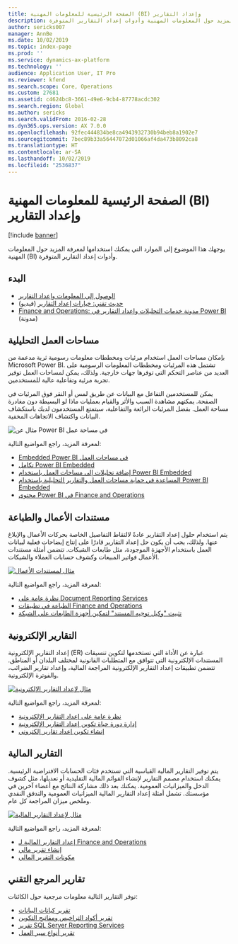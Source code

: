 ```yaml
---
title: الصفحة الرئيسية للمعلومات المهنية (BI) وإعداد التقارير
description: يوجهك هذا الموضوع إلى الموارد التي يمكنك استخدامها لمعرفة المزيد حول المعلومات المهنية وأدوات إعداد التقارير المتوفرة.
author: sericks007
manager: AnnBe
ms.date: 10/02/2019
ms.topic: index-page
ms.prod: ''
ms.service: dynamics-ax-platform
ms.technology: ''
audience: Application User, IT Pro
ms.reviewer: kfend
ms.search.scope: Core, Operations
ms.custom: 27681
ms.assetid: c4624bc8-3661-49e6-9cb4-87778acdc302
ms.search.region: Global
ms.author: sericks
ms.search.validFrom: 2016-02-28
ms.dyn365.ops.version: AX 7.0.0
ms.openlocfilehash: 92fec444834be8ca4943932730b94beb8a1902e7
ms.sourcegitcommit: 7bec89b33a56447072d01066af4da473b8092ca8
ms.translationtype: HT
ms.contentlocale: ar-SA
ms.lasthandoff: 10/02/2019
ms.locfileid: "2536837"
---
```

# <a name="business-intelligence-bi-and-reporting-home-page"></a>الصفحة الرئيسية للمعلومات المهنية (BI) وإعداد التقارير

[!include [banner](../includes/banner.md)]

يوجهك هذا الموضوع إلى الموارد التي يمكنك استخدامها لمعرفة المزيد حول المعلومات المهنية (BI) وأدوات إعداد التقارير المتوفرة.

## <a name="get-started"></a>البدء
- [الوصول إلى المعلومات وإعداد التقارير](information-access-reporting.md)
- [حديث تقني: خيارات إعداد التقارير](https://www.youtube.com/watch?v=NzZONjKs5xA) (فيديو)
- [Finance and Operations: مدونة خدمات التحليلات وإعداد التقارير في Power BI](https://community.dynamics.com/365/financeandoperations/b/powerbianalyticsandreporting) (مدونة)

## <a name="analytical-workspaces"></a>مساحات العمل التحليلية
بإمكان مساحات العمل استخدام مرئيات ومخططات معلومات رسومية ثرية مدعمة من Microsoft Power BI. تشتمل هذه المرئيات ومخططات المعلومات الرسومية على العديد من عناصر التحكم التي توفرها جهات خارجية. ولذلك، يمكن لمساحات العمل توفير تجربة مرئية وتفاعلية عالية للمستخدمين.

يمكن للمستخدمين التفاعل مع البيانات عن طريق لمس أو النقر فوق المرئيات في الصفحة. يمكنهم مشاهدة السبب والأثر والقيام بعمليات ماذا لو البسيطة دون مغادرة مساحة العمل. بفضل المرئيات الرائعة والتفاعلية، سيتمتع المستخدمون لديك باستكشاف البيانات واكتشاف الاتجاهات المخفية.

![مثال عن Power BI في مساحة عمل](./media/Power-BI-in-D365-Workspace.png)

لمعرفة المزيد، راجع المواضيع التالية:

- [Embedded Power BI في مساحات العمل](embed-power-bi-workspaces.md)
- [تكامل Power BI Embedded](power-bi-embedded-integration.md)
- [إضافة تحليلات إلى مساحات العمل باستخدام Power BI Embedded](add-analytics-tab-workspaces.md)
- [المساعدة في حماية مساحات العمل والتقارير التحليلية باستخدام Power BI Embedded](secure-analytical-workspaces.md)
- [محتوى Power BI في Finance and Operations](power-bi-home-page.md)

## <a name="business-documents-and-printing"></a>مستندات الأعمال والطباعة
يتم استخدام حلول إعداد التقارير عادةً لالتقاط التفاصيل الخاصة بحركات الأعمال والإبلاغ عنها. ولذلك، يجب أن يكون حل إعداد التقارير قادرًا على إنتاج إيضاحات فعلية لبيانات العمل باستخدام الأجهزة الموجودة، مثل طابعات الشبكات. تتضمن أمثلة مستندات الأعمال فواتير المبيعات وكشوف حسابات العملاء والشيكات.

[![مثال لمستندات الأعمال](./media/image-of-business-documents-1024x632.png)](./media/image-of-business-documents.png)

لمعرفة المزيد، راجع المواضيع التالية:

- [نظرة عامة على Document Reporting Services](document-reporting-services.md)
- [الطباعة في تطبيقات Finance and Operations](print-documents.md)
- [تثبيت "وكيل توجيه المستند" لتمكين أجهزة الطابعات على الشبكة](install-document-routing-agent.md)

## <a name="electronic-reporting"></a>التقارير الإلكترونية
إعداد التقارير الإلكترونية (ER) عبارة عن الأداة التي تستخدمها لتكوين تنسيقات المستندات الإلكترونية التي تتوافق مع المتطلبات القانونية لمختلف البلدان أو المناطق. تتضمن تطبيقات إعداد التقارير الإلكترونية المراجعة المالية، وإعداد تقارير الضرائب، والفوترة الإلكترونية.

[![مثال لإعداد التقارير الإلكترونية](./media/electronic-reporting-example.png)](./media/electronic-reporting-example.png)

لمعرفة المزيد، راجع المواضيع التالية:

- [نظرة عامة على إعداد التقارير الإلكترونية](general-electronic-reporting.md)
- [إدارة دورة حياة تكوين إعداد التقارير الإلكترونية](general-electronic-reporting-manage-configuration-lifecycle.md)
- [إنشاء تكوين إعداد تقارير إلكتروني](electronic-reporting-configuration.md)

## <a name="financial-reporting"></a>التقارير المالية
يتم توفير التقارير المالية القياسية التي تستخدم فئات الحسابات الافتراضية الرئيسية. يمكنك استخدام مصمم التقارير لإنشاء القوائم المالية التقليدية أو تعديلها، مثل كشوف الدخل والميزانيات العمومية. يمكنك بعد ذلك مشاركة النتائج مع أعضاء آخرين في مؤسستك. تشمل أمثلة إعداد التقارير المالية الميزانيات العمومية والتدفق النقدي وملخص ميزان المراجعة‬ كل عام.

[![مثال لإعداد التقارير المالية](./media/financial-reporting-example.png)](./media/financial-reporting-example.png)

لمعرفة المزيد، راجع المواضيع التالية:

- [إعداد التقارير المالية لـ Finance and Operations](financial-reporting-intro.md)
- [إنشاء تقرير مالي](generate-financial-report.md)
- [مكونات التقرير المالي](financial-report-components.md)

## <a name="technical-reference-reports"></a>تقارير المرجع التقني
توفر التقارير التالية معلومات مرجعية حول الكائنات:

- [تقرير كيانات البيانات](../data-entities/data-entities-report.md)
- [تقرير أكواد التراخيص ومفاتيح التكوين](../sysadmin/license-codes-configuration-keys-report.md)
- [تقرير SQL Server Reporting Services](SSRS-report.md)
- [تقرير أنواع سير العمل](../../fin-ops/organization-administration/workflow-types-report.md)
